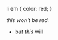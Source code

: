 li em { color: red; }
<p><em> this won't be red. </em>
 <ul>
  <li> but <em> this </em> will
 </ul>

